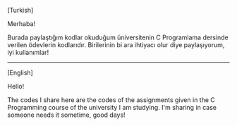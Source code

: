 [Turkish]

Merhaba!

Burada paylaştığım kodlar okuduğum üniversitenin C Programlama dersinde verilen ödevlerin kodlarıdır. Birilerinin bi ara ihtiyacı olur diye paylaşıyorum, iyi kullanımlar!

----------------------------------------------------------------------------------------------------------------------------------------------------------------------------------------------

[English]

Hello!

The codes I share here are the codes of the assignments given in the C Programming course of the university I am studying. I'm sharing in case someone needs it sometime, good days!
